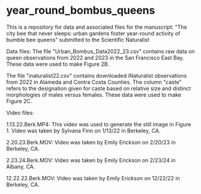 # year_round_bombus_queens
This is a repository for data and associated files for the manuscript: "The city bee that never sleeps: urban gardens foster year-round activity of bumble bee queens" submitted to the Scientific Naturalist

Data files:
The file "Urban_Bombus_Data2022_23.csv" contains raw data on queen observations from 2022 and 2023 in the San Francisco East Bay. These data were used to make Figure 2B.

The file "inaturalist22.csv" contains downloaded iNaturalist observations from 2022 in Alameda and Contra Costa Counties. The column "caste" refers to the designation given for caste based on relative size and distinct morphologies of males versus females. These data were used to make Figure 2C. 

Video files:

1.13.22.Berk.MP4: This video was used to generate the still image in Figure 1. Video was taken by Sylvana Finn on 1/13/22 in Berkeley, CA.

2.20.23.Berk.MOV: Video was taken by Emily Erickson on 2/20/23 in Berkeley, CA.

2.23.24.Berk.MOV: Video was taken by Emily Erickson on 2/23/24 in Albany, CA. 

12.22.22.Berk.MOV: Video was taken by Emily Erickson on 12/22/22 in Berkeley, CA.

